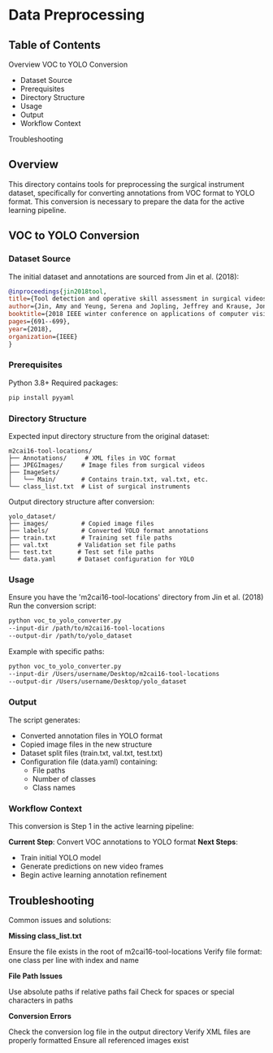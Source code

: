 # Data Preprocessing
## Table of Contents

Overview
VOC to YOLO Conversion

- Dataset Source
- Prerequisites
- Directory Structure
- Usage
- Output
- Workflow Context


Troubleshooting

## Overview
This directory contains tools for preprocessing the surgical instrument dataset, specifically for converting annotations from VOC format to YOLO format. This conversion is necessary to prepare the data for the active learning pipeline.
## VOC to YOLO Conversion
### Dataset Source
The initial dataset and annotations are sourced from Jin et al. (2018):
```bibtex
@inproceedings{jin2018tool,
title={Tool detection and operative skill assessment in surgical videos using region-based convolutional neural networks},
author={Jin, Amy and Yeung, Serena and Jopling, Jeffrey and Krause, Jonathan and Azagury, Dan and Milstein, Arnold and Fei-Fei, Li},
booktitle={2018 IEEE winter conference on applications of computer vision (WACV)},
pages={691--699},
year={2018},
organization={IEEE}
}
```
### Prerequisites

Python 3.8+
Required packages:
```bash
pip install pyyaml
```

### Directory Structure
Expected input directory structure from the original dataset:
```
m2cai16-tool-locations/
├── Annotations/     # XML files in VOC format
├── JPEGImages/     # Image files from surgical videos
├── ImageSets/
│   └── Main/       # Contains train.txt, val.txt, etc.
└── class_list.txt  # List of surgical instruments
```
Output directory structure after conversion:
```
yolo_dataset/
├── images/         # Copied image files
├── labels/         # Converted YOLO format annotations
├── train.txt       # Training set file paths
├── val.txt        # Validation set file paths
├── test.txt       # Test set file paths
└── data.yaml      # Dataset configuration for YOLO
```
### Usage

Ensure you have the 'm2cai16-tool-locations' directory from Jin et al. (2018)
Run the conversion script:
```bash
python voc_to_yolo_converter.py 
--input-dir /path/to/m2cai16-tool-locations 
--output-dir /path/to/yolo_dataset
```
Example with specific paths:
```bash
python voc_to_yolo_converter.py 
--input-dir /Users/username/Desktop/m2cai16-tool-locations 
--output-dir /Users/username/Desktop/yolo_dataset
```

### Output
The script generates:

- Converted annotation files in YOLO format
- Copied image files in the new structure
- Dataset split files (train.txt, val.txt, test.txt)
- Configuration file (data.yaml) containing:
    - File paths
    - Number of classes
    - Class names



### Workflow Context
This conversion is Step 1 in the active learning pipeline:

**Current Step**: Convert VOC annotations to YOLO format
**Next Steps**:

- Train initial YOLO model
- Generate predictions on new video frames
- Begin active learning annotation refinement



## Troubleshooting
Common issues and solutions:

**Missing class_list.txt**

Ensure the file exists in the root of m2cai16-tool-locations
Verify file format: one class per line with index and name


**File Path Issues**

Use absolute paths if relative paths fail
Check for spaces or special characters in paths


**Conversion Errors**

Check the conversion log file in the output directory
Verify XML files are properly formatted
Ensure all referenced images exist
